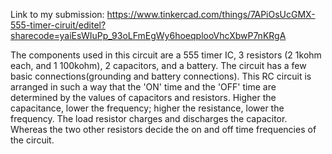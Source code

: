 Link to my submission:
https://www.tinkercad.com/things/7APiOsUcGMX-555-timer-ciruit/editel?sharecode=yaiEsWIuPp_93oLFmEgWy6hoeqplooVhcXbwP7nKRgA

The components used in this circuit are a 555 timer IC, 3 resistors (2 1kohm each, and 1 100kohm), 2 capacitors, and a battery. 
The circuit has a few basic connections(grounding and battery connections).
This RC circuit is arranged in such a way that the 'ON' time and the 'OFF' time are determined by the values of capacitors and resistors.
Higher the capacitance, lower the frequency; higher the resistance, lower the frequency.
The load resistor charges and discharges the capacitor. Whereas the two other resistors decide the on and off time frequencies of the circuit.
